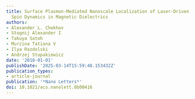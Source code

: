 ```yaml
---
title: Surface Plasmon-Mediated Nanoscale Localization of Laser-Driven sub-Terahertz
  Spin Dynamics in Magnetic Dielectrics
authors:
- Alexander L. Chekhov
- Stognij Alexander I
- Takuya Satoh
- Murzina Tatiana V
- Ilya Razdolski
- Andrzej Stupakiewicz
date: '2018-01-01'
publishDate: '2025-03-14T15:59:48.153432Z'
publication_types:
- article-journal
publication: '*Nano Letters*'
doi: 10.1021/acs.nanolett.8b00416
---
```

